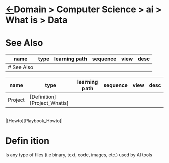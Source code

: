 # [&larr;][Repo_Readme]Domain > Computer Science > ai > What is > Data


[//]: #(Reference)
[Repo_Readme]:    ../list/object_list.md

[Playbook_Howto]:  ../howto/playbook_howto.md

# See Also 

|name|type|learning path|sequence|view|desc|
|-|-|-|-|-|-|
|# See Also 

|name|type|learning path|sequence|view|desc|
|-|-|-|-|-|-|
|Project|[Definition][Project_Whatis]|
<br>
|[Howto][Playbook_Howto]|
<br>

# Defin ition
Is any type of files (i.e binary, text, code, images, etc.) used by AI tools
